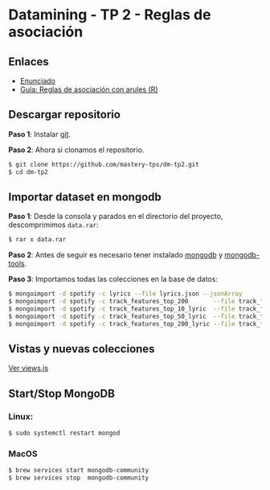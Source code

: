 # Datamining  - TP 2 - Reglas de asociación

## Enlaces

* [Enunciado](https://github.com/magistery-tps/dm-tp2/blob/master/docs/enunciado.pdf)
* [Guía: Reglas de asociación con arules (R)](https://github.com/dm-uba/dm-uba.github.io/blob/master/2021/laboratorios/LAB09/guias/guia-reglas-asociacion-arules.md)

## Descargar repositorio

**Paso 1**: Instalar [git](https://git-scm.com/downloads).

**Paso 2**:  Ahora si  clonamos el repositorio.

```bash
$ git clone https://github.com/mastery-tps/dm-tp2.git
$ cd dm-tp2
```

## Importar dataset en mongodb

**Paso 1**: Desde la consola y parados en el directorio del proyecto, descomprimimos `data.rar`:

```bash
$ rar x data.rar
```

**Paso 2**: Antes de seguir es necesario tener instalado [mongodb](https://www.mongodb.com/try/download/community) y [mongodb-tools](https://www.mongodb.com/try/download/database-tools).

**Paso 3**: Importamos todas las colecciones en la base de datos:

```bash
$ mongoimport -d spotify -c lyrics --file lyrics.json --jsonArray
$ mongoimport -d spotify -c track_features_top_200       --file track_features_top_200.json       --jsonArray
$ mongoimport -d spotify -c track_features_top_10_lyric  --file track_features_top_10_lyric.json  --jsonArray
$ mongoimport -d spotify -c track_features_top_50_lyric  --file track_features_top_50_lyric.json  --jsonArray
$ mongoimport -d spotify -c track_features_top_200_lyric --file track_features_top_200_lyric.json --jsonArray
```

## Vistas y nuevas colecciones

[Ver views.js](https://github.com/magistery-tps/dm-tp2/blob/master/views.js)

## Start/Stop MongoDB

### Linux:

```bash
$ sudo systemctl restart mongod
```

### MacOS

```bash
$ brew services start mongodb-community
$ brew services stop  mongodb-community
```
